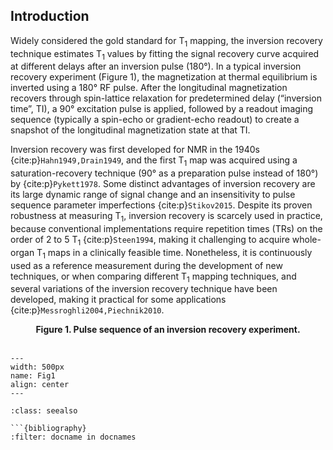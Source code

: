 ## Introduction

Widely considered the gold standard for T<sub>1</sub> mapping, the inversion recovery technique estimates T<sub>1</sub> values by fitting the signal recovery curve acquired at different delays after an inversion pulse (180°). In a typical inversion recovery experiment (Figure 1), the magnetization at thermal equilibrium is inverted using a 180° RF pulse. After the longitudinal magnetization recovers through spin-lattice relaxation for predetermined delay (“inversion time”, TI), a 90° excitation pulse is applied, followed by a readout imaging sequence (typically a spin-echo or gradient-echo readout) to create a snapshot of the longitudinal magnetization state at that TI.

Inversion recovery was first developed for NMR in the 1940s {cite:p}`Hahn1949,Drain1949`, and the first T<sub>1</sub> map was acquired using a saturation-recovery technique (90° as a preparation pulse instead of 180°) by {cite:p}`Pykett1978`. Some distinct advantages of inversion recovery are its large dynamic range of signal change and an insensitivity to pulse sequence parameter imperfections {cite:p}`Stikov2015`. Despite its proven robustness at measuring T<sub>1</sub>, inversion recovery is scarcely used in practice, because conventional implementations require repetition times (TRs) on the order of 2 to 5 T<sub>1</sub> {cite:p}`Steen1994`, making it challenging to acquire whole-organ T<sub>1</sub> maps in a clinically feasible time. Nonetheless, it is continuously used as a reference measurement during the development of new techniques, or when comparing different T<sub>1</sub> mapping techniques, and several variations of the inversion recovery technique have been developed, making it practical for some applications {cite:p}`Messroghli2004,Piechnik2010`.

<center>
<b style="text-align:justify;">
Figure 1. Pulse sequence of an inversion recovery experiment.
</b>
</center>

<br>


```{image} images/ir_pulsesequences.png
---
width: 500px
name: Fig1
align: center
---
```

```{admonition} References
:class: seealso

```{bibliography}
:filter: docname in docnames
```
```